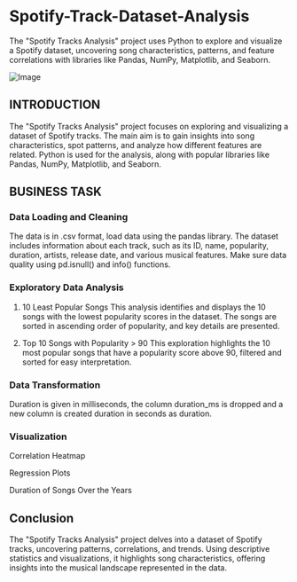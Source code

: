 # Spotify-Track-Dataset-Analysis
The "Spotify Tracks Analysis" project uses Python to explore and visualize a Spotify dataset, uncovering song characteristics, patterns, and feature correlations with libraries like Pandas, NumPy, Matplotlib, and Seaborn.


![Image](https://github.com/user-attachments/assets/22902b0f-a436-4496-ae31-66c5d863340c)

## INTRODUCTION ##

The "Spotify Tracks Analysis" project focuses on exploring and visualizing a dataset of Spotify tracks. The main aim is to gain insights into song characteristics, spot patterns, and analyze how different features are related. Python is used for the analysis, along with popular libraries like Pandas, NumPy, Matplotlib, and Seaborn.

## BUSINESS TASK ##

### Data Loading and Cleaning ###

The data is in .csv format, load data using the pandas library. The dataset includes information about each track, such as its ID, name, popularity, duration, artists, release date, and various musical features. Make sure data quality using pd.isnull() and info() functions.

### Exploratory Data Analysis ###

1. 10 Least Popular Songs
This analysis identifies and displays the 10 songs with the lowest popularity scores in the dataset. The songs are sorted in ascending order of popularity, and key details are presented.

2. Top 10 Songs with Popularity > 90
This exploration highlights the 10 most popular songs that have a popularity score above 90, filtered and sorted for easy interpretation.

### Data Transformation ###

Duration is given in milliseconds, the column duration_ms is dropped and a new column is created duration in seconds as duration.

### Visualization ###

Correlation Heatmap

Regression Plots

Duration of Songs Over the Years

## Conclusion ##

The "Spotify Tracks Analysis" project delves into a dataset of Spotify tracks, uncovering patterns, correlations, and trends. Using descriptive statistics and visualizations, it highlights song characteristics, offering insights into the musical landscape represented in the data.
